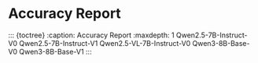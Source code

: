 # Accuracy Report

::: {toctree}
:caption: Accuracy Report
:maxdepth: 1
Qwen2.5-7B-Instruct-V0
Qwen2.5-7B-Instruct-V1
Qwen2.5-VL-7B-Instruct-V0
Qwen3-8B-Base-V0
Qwen3-8B-Base-V1
:::
